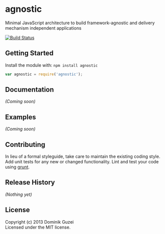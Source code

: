 # agnostic

Minimal JavaScript architecture to build framework-agnostic and delivery mechanism independent applications

[![Build Status](https://travis-ci.org/DominikGuzei/agnostic.png?branch=master)](https://travis-ci.org/DominikGuzei/agnostic)

## Getting Started
Install the module with: `npm install agnostic`

```javascript
var agnostic = require('agnostic');
```

## Documentation
_(Coming soon)_

## Examples
_(Coming soon)_

## Contributing
In lieu of a formal styleguide, take care to maintain the existing coding style. Add unit tests for any new or changed functionality. Lint and test your code using [grunt](https://github.com/gruntjs/grunt).

## Release History
_(Nothing yet)_

## License
Copyright (c) 2013 Dominik Guzei  
Licensed under the MIT license.
